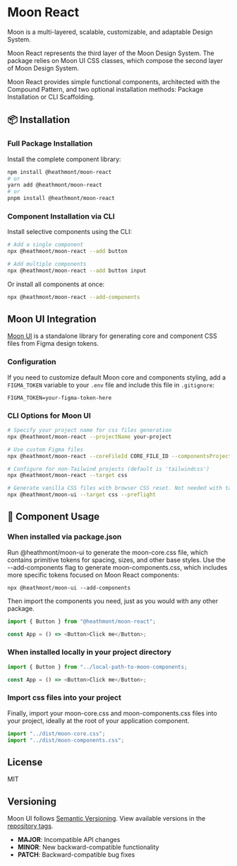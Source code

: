 # Moon React

Moon is a multi-layered, scalable, customizable, and adaptable Design System.

Moon React represents the third layer of the Moon Design System. The package relies on Moon UI CSS classes, which compose the second layer of Moon Design System.

Moon React provides simple functional components, architected with the Compound Pattern, and two optional installation methods: Package Installation or CLI Scaffolding.

## 📦 Installation

### Full Package Installation

Install the complete component library:

```bash
npm install @heathmont/moon-react
# or
yarn add @heathmont/moon-react
# or
pnpm install @heathmont/moon-react
```

### Component Installation via CLI

Install selective components using the CLI:

```bash
# Add a single component
npx @heathmont/moon-react --add button

# Add multiple components
npx @heathmont/moon-react --add button input
```

Or install all components at once:

```bash
npx @heathmont/moon-react --add-components
```

## Moon UI Integration

[Moon UI](https://ui.moon.io/) is a standalone library for generating core and component CSS files from Figma design tokens.

### Configuration

If you need to customize default Moon core and components styling, add a `FIGMA_TOKEN` variable to your `.env` file and include this file in `.gitignore`:

```env
FIGMA_TOKEN=your-figma-token-here
```

### CLI Options for Moon UI

```bash
# Specify your project name for css files generation
npx @heathmont/moon-react --projectName your-project

# Use custom Figma files
npx @heathmont/moon-react --coreFileId CORE_FILE_ID --componentsProjectId COMPONENTS_PROJECT_ID

# Configure for non-Tailwind projects (default is 'tailwindcss')
npx @heathmont/moon-react --target css

# Generate vanilla CSS files with browser CSS reset. Not needed with tailwindcss target
npx @heathmont/moon-ui --target css --preflight
```

## 📝 Component Usage

### When installed via package.json

Run @heathmont/moon-ui to generate the moon-core.css file, which contains primitive tokens for spacing, sizes, and other base styles. Use the --add-components flag to generate moon-components.css, which includes more specific tokens focused on Moon React components:

`npx @heathmont/moon-ui --add-components`

Then import the components you need, just as you would with any other package.

```typescript
import { Button } from "@heathmont/moon-react";

const App = () => <Button>Click me</Button>;
```

### When installed locally in your project directory

```typescript
import { Button } from "../local-path-to-moon-components;

const App = () => <Button>Click me</Button>;
```

### Import css files into your project

Finally, import your moon-core.css and moon-components.css files into your project, ideally at the root of your application component.

```typescript
import "../dist/moon-core.css";
import "../dist/moon-components.css";
```

## License

MIT

## Versioning

Moon UI follows [Semantic Versioning](https://semver.org/). View available versions in the [repository tags](https://github.com/coingaming/moon-react/tags).

- **MAJOR**: Incompatible API changes
- **MINOR**: New backward-compatible functionality
- **PATCH**: Backward-compatible bug fixes
